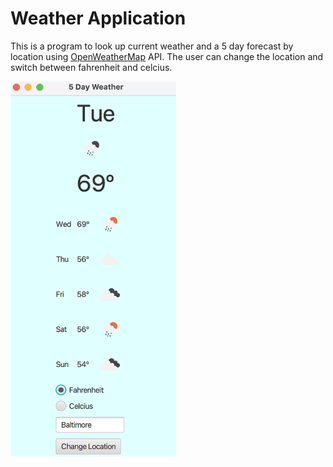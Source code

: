 # Weather Application
This is a program to look up current weather and a 5 day forecast by location using 
[OpenWeatherMap](https://openweathermap.org) API.
The user can change the location and switch between fahrenheit and celcius.

<img src="/screenshots/WeatherApplication.png" width=265 height=600 align=center>
